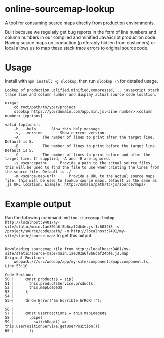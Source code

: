 # online-sourcemap-lookup
A tool for consuming source maps directly from production environments.

Built because we regularly get bug reports in the form of line numbers and column numbers in our compiled and minified 
JavaScript production code. Having source maps on production (preferably hidden from customers) or local allows us to map these 
stack trace errors to original source code.    

# Usage

Install with `npm install -g slookup`, then run `slookup -h` for detailed usage.

```
Lookup of production uglified,minified,compressed,... javascript stack trace line and column number and display actual source code location.

Usage: 
	cd root/path/to/your/project
	slookup https://yourdomain.com/app.min.js:<line number>:<column number> [options]

valid [options]:
	-h, --help		 Show this help message.
	-v, --version		 Show current version.
	-A			 The number of lines to print after the target line. Default is 5.
	-B			 The number of lines to print before the target line. Default is 5.
	-C			 The number of lines to print before and after the target line. If supplied, -A and -B are ignored.
	-s <sourcepath> 	 Provide a path to the actual source files, this will be used to find the file to use when printing the lines from the source file. Default is ./
	-m <source-map-url> 	 Provide a URL to the actual source maps file, this will be used to lookup source maps. Default is the same as .js URL location. Example: http://domain/path/to/js/source/maps/
```

# Example output

Ran the following command: `online-sourcemap-lookup http://localhost:9401/my-site/static/main.1ae303a6f8b6caf24b4e.js:1:683258 -s /project/source/code/path/ -m http://localhost:9401/my-site/static/source-maps` to get this output:

```

Downloading sourcemap file from http://localhost:9401/my-site/static/source-maps/main.1ae303a6f8b6caf24b4e.js.map
Original Position: 
	webpack:///src/webapp/app/my-site/components/map.component.ts, Line 55:10

Code Section: 
50 |     const products$ = zip(
51 |       this.productsService.products,
52 |       this.mapLoaded$
53 |     );
54 | 
55>|     throw Error('Im horrible ErRoR!!');
               ^
56 | 
57 |     const userPosition$ = this.mapLoaded$
58 |       .pipe(
59 |         switchMap(() => this.userPositionService.getUserPosition())
60 |       );


```
